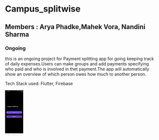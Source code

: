 # Campus_splitwise
## Members : Arya Phadke,Mahek Vora, Nandini Sharma
### Ongoing 

this is an ongoing project for Payment splitting app for going keeping track of daily expenses.Users can make groups and add payments specifying who paid and who is involved in thet payment.The app will automatically show an overview of which person owes how much to another person.

Tech Stack used: Flutter, Firebase

<!-- <div style="width:60px ; height:150px">
![Employee data](/screenshots/image1.jpeg?raw=true "app screenshots")
 </div>
 <div style="width:60px ; height:150px">
![Employee data](/screenshots/image2.jpeg?raw=true "app screenshots")
  </div> -->
  <img src="/screenshots/image2.jpeg" style=" width:60px ; height:150px "  >

